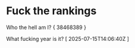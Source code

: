 # Fuck the rankings

Who the hell am I?
{ 38468389 }

What fucking year is it?
[ 2025-07-15T14:06:40Z ]
